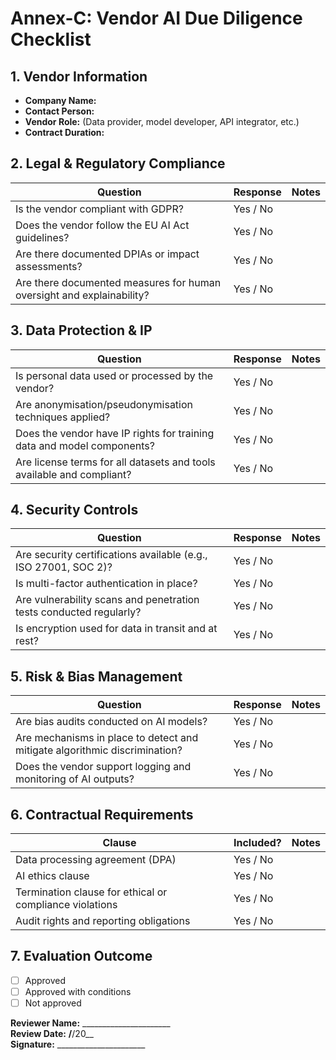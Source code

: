 # Annex-C: Vendor AI Due Diligence Checklist

## 1. Vendor Information
- **Company Name:**  
- **Contact Person:**  
- **Vendor Role:** (Data provider, model developer, API integrator, etc.)  
- **Contract Duration:**  

## 2. Legal & Regulatory Compliance
| Question | Response | Notes |
|----------|----------|-------|
| Is the vendor compliant with GDPR? | Yes / No |  |
| Does the vendor follow the EU AI Act guidelines? | Yes / No |  |
| Are there documented DPIAs or impact assessments? | Yes / No |  |
| Are there documented measures for human oversight and explainability? | Yes / No |  |

## 3. Data Protection & IP
| Question | Response | Notes |
|----------|----------|-------|
| Is personal data used or processed by the vendor? | Yes / No |  |
| Are anonymisation/pseudonymisation techniques applied? | Yes / No |  |
| Does the vendor have IP rights for training data and model components? | Yes / No |  |
| Are license terms for all datasets and tools available and compliant? | Yes / No |  |

## 4. Security Controls
| Question | Response | Notes |
|----------|----------|-------|
| Are security certifications available (e.g., ISO 27001, SOC 2)? | Yes / No |  |
| Is multi-factor authentication in place? | Yes / No |  |
| Are vulnerability scans and penetration tests conducted regularly? | Yes / No |  |
| Is encryption used for data in transit and at rest? | Yes / No |  |

## 5. Risk & Bias Management
| Question | Response | Notes |
|----------|----------|-------|
| Are bias audits conducted on AI models? | Yes / No |  |
| Are mechanisms in place to detect and mitigate algorithmic discrimination? | Yes / No |  |
| Does the vendor support logging and monitoring of AI outputs? | Yes / No |  |

## 6. Contractual Requirements
| Clause | Included? | Notes |
|--------|-----------|-------|
| Data processing agreement (DPA) | Yes / No |  |
| AI ethics clause | Yes / No |  |
| Termination clause for ethical or compliance violations | Yes / No |  |
| Audit rights and reporting obligations | Yes / No |  |

## 7. Evaluation Outcome
- [ ] Approved  
- [ ] Approved with conditions  
- [ ] Not approved  

**Reviewer Name:** ______________________  
**Review Date:** ____/____/20__  
**Signature:** ______________________